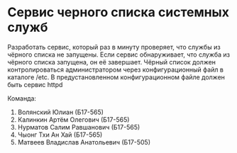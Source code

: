 # Сервис черного списка системных служб
  Разработать сервис, который раз в минуту проверяет, что службы из чёрного списка не запущены. Если сервис обнаруживает, что служба из чёрного списка запущена, он её завершает. Чёрный список должен контролироваться администратором через конфигурационный файл в каталоге /etc. В предустановленном конфигурационном файле должен быть сервис httpd

Команда:
1. Волянский Юлиан (Б17-565)
2. Калинкин Артём Олегович (Б17-565)
3. Нурматов Салим Равшанович (Б17-565)
4. Чыонг Тхи Ан Хай (Б17-565)
5. Матвеев Владислав Анатольевич (Б17-505)

